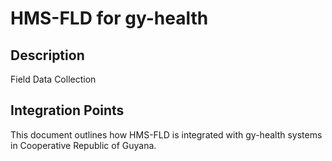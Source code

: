 # HMS-FLD for gy-health

## Description

Field Data Collection

## Integration Points

This document outlines how HMS-FLD is integrated with gy-health systems in Cooperative Republic of Guyana.
